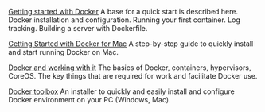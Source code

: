 [Getting started with Docker](https://serversforhackers.com/c/getting-started-with-docker) A base for a quick start is described here. Docker installation and configuration. Running your first container. Log tracking. Building a server with Dockerfile.

[Getting Started with Docker for Mac](https://docs.docker.com/docker-for-mac/) A step-by-step guide to quickly install and start running Docker on Mac.

[Docker and working with it](http://etherealmind.com/basics-docker-containers-hypervisors-coreos/) The basics of Docker, containers, hypervisors, CoreOS. The key things that are required for work and facilitate Docker use.

[Docker toolbox](https://www.docker.com/get-docker) An installer to quickly and easily install and configure Docker environment on your PC (Windows, Mac).
